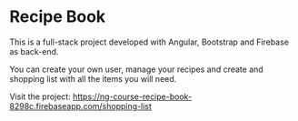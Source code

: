 # Recipe Book  

This is a full-stack project developed with Angular, Bootstrap and Firebase as back-end.

You can create your own user, manage your recipes and create and shopping list with all the items you will need.

Visit the project: https://ng-course-recipe-book-8298c.firebaseapp.com/shopping-list
